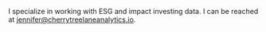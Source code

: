 I specialize in working with ESG and impact investing data. I can be reached at jennifer@cherrytreelaneanalytics.io. 



<!---
Jenkir/Jenkir is a ✨ special ✨ repository because its `README.md` (this file) appears on your GitHub profile.
You can click the Preview link to take a look at your changes.
--->
